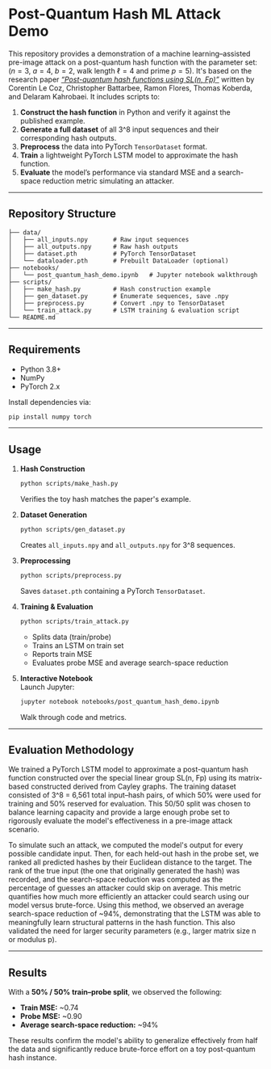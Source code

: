 # Post-Quantum Hash ML Attack Demo

This repository provides a demonstration of a machine learning–assisted pre-image attack on a post-quantum hash function with the parameter set: ($n=3$, $a=4$, $b=2$, walk length $\ell=4$ and prime $p=5$). It's based on the research paper [*“Post-quantum hash functions using SL(n, Fp)”*](./README_attachments/Post-Quantum-Hash-Function.pdf) written by Corentin Le Coz, Christopher Battarbee, Ramon Flores, Thomas Koberda, and Delaram Kahrobaei. It includes scripts to:

1. **Construct the hash function** in Python and verify it against the published example.  
2. **Generate a full dataset** of all 3^8 input sequences and their corresponding hash outputs.  
3. **Preprocess** the data into PyTorch `TensorDataset` format.  
4. **Train** a lightweight PyTorch LSTM model to approximate the hash function.  
5. **Evaluate** the model’s performance via standard MSE and a search-space reduction metric simulating an attacker.  

---

## Repository Structure

```
├── data/
│   ├── all_inputs.npy       # Raw input sequences
│   ├── all_outputs.npy      # Raw hash outputs
│   ├── dataset.pth          # PyTorch TensorDataset
│   └── dataloader.pth       # Prebuilt DataLoader (optional)
├── notebooks/
│   └── post_quantum_hash_demo.ipynb   # Jupyter notebook walkthrough
├── scripts/
│   ├── make_hash.py         # Hash construction example
│   ├── gen_dataset.py       # Enumerate sequences, save .npy
│   ├── preprocess.py        # Convert .npy to TensorDataset
│   └── train_attack.py      # LSTM training & evaluation script
└── README.md
```

---

## Requirements

- Python 3.8+  
- NumPy  
- PyTorch 2.x   

Install dependencies via:

```bash
pip install numpy torch
```

---

## Usage

1. **Hash Construction**  
   ```bash
   python scripts/make_hash.py
   ```  
   Verifies the toy hash matches the paper's example.

2. **Dataset Generation**  
   ```bash
   python scripts/gen_dataset.py
   ```  
   Creates `all_inputs.npy` and `all_outputs.npy` for 3^8 sequences.

3. **Preprocessing**  
   ```bash
   python scripts/preprocess.py
   ```  
   Saves `dataset.pth` containing a PyTorch `TensorDataset`.

4. **Training & Evaluation**  
   ```bash
   python scripts/train_attack.py
   ```  
   - Splits data (train/probe)  
   - Trains an LSTM on train set  
   - Reports train MSE  
   - Evaluates probe MSE and average search-space reduction  

5. **Interactive Notebook**  
   Launch Jupyter:  
   ```bash
   jupyter notebook notebooks/post_quantum_hash_demo.ipynb
   ```  
   Walk through code and metrics.

---
## Evaluation Methodology

We trained a PyTorch LSTM model to approximate a post-quantum hash function constructed over the special linear group SL(n, Fp) using its matrix-based constructed derived from Cayley graphs. The training dataset consisted of 3^8 = 6,561 total input–hash pairs, of which 50% were used for training and 50% reserved for evaluation. This 50/50 split was chosen to balance learning capacity and provide a large enough probe set to rigorously evaluate the model's effectiveness in a pre-image attack scenario.

To simulate such an attack, we computed the model's output for every possible candidate input. Then, for each held-out hash in the probe set, we ranked all predicted hashes by their Euclidean distance to the target. The rank of the true input (the one that originally generated the hash) was recorded, and the search-space reduction was computed as the percentage of guesses an attacker could skip on average. This metric quantifies how much more efficiently an attacker could search using our model versus brute-force. Using this method, we observed an average search-space reduction of ~94%, demonstrating that the LSTM was able to meaningfully learn structural patterns in the hash function. This also validated the need for larger security parameters (e.g., larger matrix size n or modulus p).

---
## Results

With a **50% / 50% train–probe split**, we observed the following:

- **Train MSE:** ~0.74  
- **Probe MSE:** ~0.90  
- **Average search-space reduction:** ~94%

These results confirm the model's ability to generalize effectively from half the data and significantly reduce brute-force effort on a toy post-quantum hash instance.
